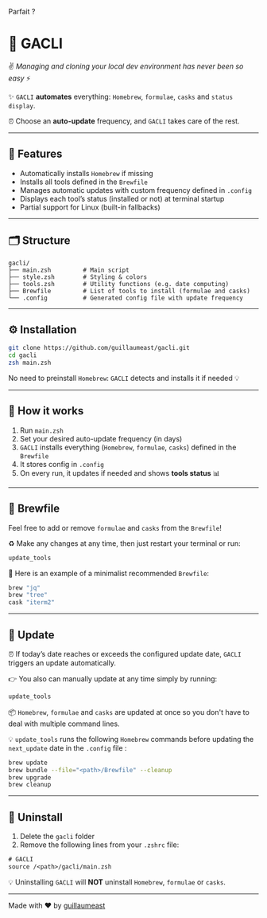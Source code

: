 Parfait ?

# 🚀 GACLI

✌️ *Managing and cloning your local dev environment has never been so easy* ⚡

✨ `GACLI` **automates** everything: `Homebrew`, `formulae`, `casks` and `status display`.

⏰ Choose an **auto-update** frequency, and `GACLI` takes care of the rest.

---

## 🧰 Features

- Automatically installs `Homebrew` if missing
- Installs all tools defined in the `Brewfile`
- Manages automatic updates with custom frequency defined in `.config`
- Displays each tool’s status (installed or not) at terminal startup
- Partial support for Linux (built-in fallbacks)


---

## 🗂️ Structure

```
gacli/
├── main.zsh         # Main script
├── style.zsh        # Styling & colors
├── tools.zsh        # Utility functions (e.g. date computing)
├── Brewfile         # List of tools to install (formulae and casks)
└── .config          # Generated config file with update frequency
```


---

## ⚙️ Installation

```bash
git clone https://github.com/guillaumeast/gacli.git
cd gacli
zsh main.zsh
```

No need to preinstall `Homebrew`: `GACLI` detects and installs it if needed 💡


---

## 🧠 How it works

1. Run `main.zsh`
2. Set your desired auto-update frequency (in days)
3. `GACLI` installs everything (`Homebrew`, `formulae`, `casks`) defined in the `Brewfile`
4. It stores config in `.config`
5. On every run, it updates if needed and shows **tools status** 📊


---

## 📜 Brewfile

Feel free to add or remove `formulae` and `casks` from the `Brewfile`!

♻️ Make any changes at any time, then just restart your terminal or run:
```bash
update_tools
```

📄 Here is an example of a minimalist recommended `Brewfile`:
```ruby
brew "jq"
brew "tree"
cask "iterm2"
```


---

## 📅 Update

⏰ If today’s date reaches or exceeds the configured update date, `GACLI` triggers an update automatically.

👉 You also can manually update at any time simply by running:
```bash
update_tools
```

📦 `Homebrew`, `formulae` and `casks` are updated at once so you don't have to deal with multiple command lines.

💡 `update_tools` runs the following `Homebrew` commands before updating the `next_update` date in the `.config` file :
```bash
brew update
brew bundle --file="<path>/Brewfile" --cleanup
brew upgrade
brew cleanup
```


---

## 🧹 Uninstall

1. Delete the `gacli` folder
2. Remove the following lines from your `.zshrc` file:
```txt
# GACLI
source /<path>/gacli/main.zsh
```

💡 Uninstalling `GACLI` will **NOT** uninstall `Homebrew`, `formulae` or `casks`.


---

Made with ❤️ by [guillaumeast](https://github.com/guillaumeast)

